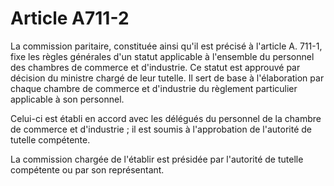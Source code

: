# Article A711-2

La commission paritaire, constituée ainsi qu'il est précisé à l'article A. 711-1, fixe les règles générales d'un statut applicable à l'ensemble du personnel des chambres de commerce et d'industrie. Ce statut est approuvé par décision du ministre chargé de leur tutelle. Il sert de base à l'élaboration par chaque chambre de commerce et d'industrie du règlement particulier applicable à son personnel.

Celui-ci est établi en accord avec les délégués du personnel de la chambre de commerce et d'industrie ; il est soumis à l'approbation de l'autorité de tutelle compétente.

La commission chargée de l'établir est présidée par l'autorité de tutelle compétente ou par son représentant.
